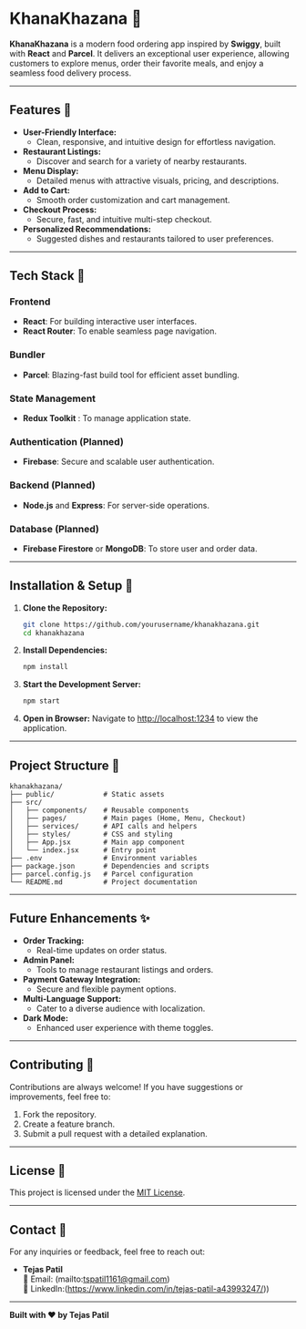 # KhanaKhazana 🍴

**KhanaKhazana** is a modern food ordering app inspired by **Swiggy**, built with **React** and **Parcel**. It delivers an exceptional user experience, allowing customers to explore menus, order their favorite meals, and enjoy a seamless food delivery process.

---

## Features 🌟
- **User-Friendly Interface:**
  - Clean, responsive, and intuitive design for effortless navigation.
- **Restaurant Listings:**
  - Discover and search for a variety of nearby restaurants.
- **Menu Display:**
  - Detailed menus with attractive visuals, pricing, and descriptions.
- **Add to Cart:**
  - Smooth order customization and cart management.
- **Checkout Process:**
  - Secure, fast, and intuitive multi-step checkout.
- **Personalized Recommendations:**
  - Suggested dishes and restaurants tailored to user preferences.

---

## Tech Stack 🚧
### Frontend
- **React**: For building interactive user interfaces.
- **React Router**: To enable seamless page navigation.

### Bundler
- **Parcel**: Blazing-fast build tool for efficient asset bundling.

### State Management
- **Redux Toolkit** : To manage application state.

### Authentication (Planned)
- **Firebase**: Secure and scalable user authentication.

### Backend (Planned)
- **Node.js** and **Express**: For server-side operations.

### Database (Planned)
- **Firebase Firestore** or **MongoDB**: To store user and order data.

---

## Installation & Setup 🚤

1. **Clone the Repository:**
   ```bash
   git clone https://github.com/yourusername/khanakhazana.git
   cd khanakhazana
   ```

2. **Install Dependencies:**
   ```bash
   npm install
   ```

3. **Start the Development Server:**
   ```bash
   npm start
   ```

4. **Open in Browser:**
   Navigate to [http://localhost:1234](http://localhost:1234) to view the application.

---

## Project Structure 📁
```
khanakhazana/
├── public/            # Static assets
├── src/
│   ├── components/    # Reusable components
│   ├── pages/         # Main pages (Home, Menu, Checkout)
│   ├── services/      # API calls and helpers
│   ├── styles/        # CSS and styling
│   ├── App.jsx        # Main app component
│   └── index.jsx      # Entry point
├── .env               # Environment variables
├── package.json       # Dependencies and scripts
├── parcel.config.js   # Parcel configuration
└── README.md          # Project documentation
```

---

## Future Enhancements ✨
- **Order Tracking:**
  - Real-time updates on order status.
- **Admin Panel:**
  - Tools to manage restaurant listings and orders.
- **Payment Gateway Integration:**
  - Secure and flexible payment options.
- **Multi-Language Support:**
  - Cater to a diverse audience with localization.
- **Dark Mode:**
  - Enhanced user experience with theme toggles.

---

## Contributing 🤝
Contributions are always welcome! If you have suggestions or improvements, feel free to:
1. Fork the repository.
2. Create a feature branch.
3. Submit a pull request with a detailed explanation.

---

## License 📄
This project is licensed under the [MIT License](LICENSE).

---

## Contact 📧
For any inquiries or feedback, feel free to reach out:
- **Tejas Patil**  
  📧 Email: (mailto:tspatil1161@gmail.com)  
  🔗 LinkedIn:(https://www.linkedin.com/in/tejas-patil-a43993247/))  

---

**Built with ❤️ by Tejas Patil**

